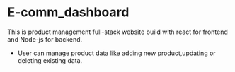 # E-comm_dashboard
This is product management full-stack website build with react for frontend and Node-js for backend.
- User can manage product data like adding new product,updating or deleting existing data. 
